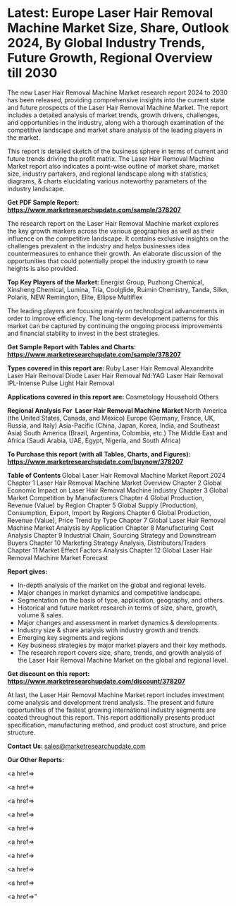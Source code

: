 # Latest: Europe Laser Hair Removal Machine Market Size, Share, Outlook 2024, By Global Industry Trends, Future Growth, Regional Overview till 2030

The new Laser Hair Removal Machine Market research report 2024 to 2030 has been released, providing comprehensive insights into the current state and future prospects of the Laser Hair Removal Machine Market. The report includes a detailed analysis of market trends, growth drivers, challenges, and opportunities in the industry, along with a thorough examination of the competitive landscape and market share analysis of the leading players in the market.

This report is detailed sketch of the business sphere in terms of current and future trends driving the profit matrix. The Laser Hair Removal Machine Market report also indicates a point-wise outline of market share, market size, industry partakers, and regional landscape along with statistics, diagrams, &amp; charts elucidating various noteworthy parameters of the industry landscape.

<strong><b>Get PDF Sample Report: <a href=https://www.marketresearchupdate.com/sample/378207>https://www.marketresearchupdate.com/sample/378207</a></b></strong>

The research report on the Laser Hair Removal Machine market explores the key growth markers across the various geographies as well as their influence on the competitive landscape. It contains exclusive insights on the challenges prevalent in the industry and helps businesses idea countermeasures to enhance their growth. An elaborate discussion of the opportunities that could potentially propel the industry growth to new heights is also provided.

<strong><b>Top Key Players of the Market:
</b></strong>Energist Group, Puzhong Chemical, Xinsheng Chemical, Lumina, Tria, Coolglide, Ruimin Chemistry, Tanda, Silkn, Polaris, NEW Remington, Elite, Ellipse Multiflex<strong><b>
</b></strong>

The leading players are focusing mainly on technological advancements in order to improve efficiency. The long-term development patterns for this market can be captured by continuing the ongoing process improvements and financial stability to invest in the best strategies.

<strong><b>Get Sample Report with Tables and Charts: <a href=https://www.marketresearchupdate.com/sample/378207>https://www.marketresearchupdate.com/sample/378207</a></b></strong>

<strong><b>Types covered in this report are:
</b></strong>Ruby Laser Hair Removal
Alexandrite Laser Hair Removal
Diode Laser Hair Removal
Nd:YAG Laser Hair Removal
IPL-Intense Pulse Light Hair Removal<strong><b>
</b></strong>

<strong><b>Applications covered in this report are:
</b></strong>Cosmetology
Household
Others<strong><b>
</b></strong>

<strong><b>Regional Analysis For  Laser Hair Removal Machine Market</b></strong><strong><b>
</b></strong>North America (the United States, Canada, and Mexico)
Europe (Germany, France, UK, Russia, and Italy)
Asia-Pacific (China, Japan, Korea, India, and Southeast Asia)
South America (Brazil, Argentina, Colombia, etc.)
The Middle East and Africa (Saudi Arabia, UAE, Egypt, Nigeria, and South Africa)

<strong><b>To Purchase this report (with all Tables, Charts, and Figures): <a href=https://www.marketresearchupdate.com/buynow/378207>https://www.marketresearchupdate.com/buynow/378207</a></b></strong>

<strong><b>Table of Contents</b></strong><strong><b>
</b></strong>Global Laser Hair Removal Machine Market Report 2024
Chapter 1 Laser Hair Removal Machine Market Overview
Chapter 2 Global Economic Impact on Laser Hair Removal Machine Industry
Chapter 3 Global Market Competition by Manufacturers
Chapter 4 Global Production, Revenue (Value) by Region
Chapter 5 Global Supply (Production), Consumption, Export, Import by Regions
Chapter 6 Global Production, Revenue (Value), Price Trend by Type
Chapter 7 Global Laser Hair Removal Machine Market Analysis by Application
Chapter 8 Manufacturing Cost Analysis
Chapter 9 Industrial Chain, Sourcing Strategy and Downstream Buyers
Chapter 10 Marketing Strategy Analysis, Distributors/Traders
Chapter 11 Market Effect Factors Analysis
Chapter 12 Global Laser Hair Removal Machine Market Forecast

<strong><b>Report gives:</b></strong>

- In-depth analysis of the market on the global and regional levels.
- Major changes in market dynamics and competitive landscape.
- Segmentation on the basis of type, application, geography, and others.
- Historical and future market research in terms of size, share, growth, volume &amp; sales.
- Major changes and assessment in market dynamics &amp; developments.
- Industry size &amp; share analysis with industry growth and trends.
- Emerging key segments and regions
- Key business strategies by major market players and their key methods.
- The research report covers size, share, trends, and growth analysis of the Laser Hair Removal Machine Market on the global and regional level.

<strong><b>Get discount on this report: <a href=https://www.marketresearchupdate.com/discount/378207>https://www.marketresearchupdate.com/discount/378207</a></b></strong>

At last, the Laser Hair Removal Machine Market report includes investment come analysis and development trend analysis. The present and future opportunities of the fastest growing international industry segments are coated throughout this report. This report additionally presents product specification, manufacturing method, and product cost structure, and price structure.

<strong><b>Contact Us:
</b></strong>sales@marketresearchupdate.com

<strong>Our Other Reports:</strong>

<a href=></a>

<a href=></a>

<a href=></a>

<a href=></a>

<a href=></a>

<a href=></a>

<a href=></a>

<a href=></a>

<a href=></a>

<a href=></a>"
